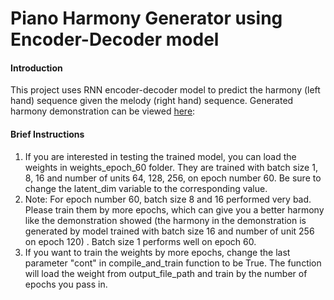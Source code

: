 # Piano Harmony Generator using Encoder-Decoder model

#### Introduction
This project uses RNN encoder-decoder model to predict the harmony (left hand) sequence given the melody (right hand) sequence.
Generated harmony demonstration can be viewed [here](https://www.youtube.com/watch?v=bEof6vc0t9I): 

#### Brief Instructions
1. If you are interested in testing the trained model, you can load the weights in weights_epoch_60 folder. They are trained with batch size 1, 8, 16 and number of units 64, 128, 256, on epoch number 60. Be sure to change the latent_dim variable to the corresponding value.
2. Note: For epoch number 60, batch size 8 and 16 performed very bad. Please train them by more epochs, which can give you a better harmony like the demonstration showed (the harmony in the demonstration is generated by model trained with batch size 16 and number of unit 256 on epoch 120) . Batch size 1 performs well on epoch 60.
3. If you want to train the weights by more epochs, change the last parameter "cont" in compile_and_train function to be True. The function will load the weight from output_file_path and train by the number of epochs you pass in. 
